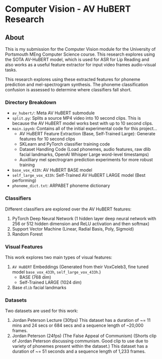 # Computer Vision - AV HuBERT Research

## About

This is my submission for the Computer Vision module for the University
of Portsmouth MEng Computer Science course. This research explores using
the SOTA AV-HuBERT model, which is used for ASR for Lip Reading and also
works as a useful feature extractor for input video frames audio-visual tasks.

This research explores using these extracted features for phoneme prediction
and mel-spectrogram synthesis. The phoneme classification confusion is assessed
to determine where classifiers fall short.

### Directory Breakdown

- `av_hubert/`: Meta AV HuBERT submodule
- `split.py`: Splits a source MP4 video into 10 second clips. This is because
  the AV HuBERT model works best with up to 10 second clips.
- `main.ipynb`: Contains all of the initial experimental code for this project...
  - AV HuBERT Feature Extraction (Base, Self-Trained Large): Generate features
    for 10 second clips
  - SKLearn and PyTorch classifier training code
  - Dataset Handling Code (Load phonemes, audio features, raw dlib facial
    landmarks, OpenAI Whisper Large word-level timestamps)
  - Auxilliary mel spectrogram prediction experiments for more robust training
- `base_vox_433h`: AV HuBERT BASE model
- `self_large_vox_433h`: Self-Trained AV HuBERT LARGE model (Best performing)
- `phoneme_dict.txt`: ARPABET phoneme dictionary

<!-- ### GPT-4 Phoneme "Beam Search"

The work also explores using GPT4 as a form of phoneme beam search. This
work hypothesizes that GPT4's ability to compose phonemes together into
sensible sentences based on GPT4's large training dataset and ability
to contextually understand phonemes and generate plausable sentences
gives it an advantage over existing methods. -->

### Classifiers

Different classifiers are explored over the AV HuBERT features:
1. PyTorch Deep Neural Network (1 hidden layer deep neural network with 256 or 512 hidden dimension
   and ReLU activation and then softmax)
2. Support Vector Machine (Linear, Radial Basis, Poly, Sigmoid)
3. Random Forest

### Visual Features

This work explores two main types of visual features:
1. `AV HuBERT` Embeddings (Generated from their VoxCeleb3, 
   fine tuned model `base_vox_433h`, `self_large_vox_433h`.)
   - BASE  (768 dim)
   - Self-Trained LARGE (1024 dim)
2. Base `dlib` facial landmarks

### Datasets

Two datasets are used for this work:
<!--
1. VoxCeleb (This is a standard dataset used in Lip Reading research as it
   contains many videos with the lips of celebrities speaking clearly visible.
   LRS3 is also considered, but not explored in this work as written consent
   needs to be obtained before using this dataset for research.).
   As the AV HuBERT model used in this work has been fine tuned on this dataset,
   only the test set portion of this dataset is used for evaluation for fairness.
   VoxCeleb2 was considered at first, but the audio visual dataset is restricted
   and requires a password.
-->
1. Jordan Peterson Lecture (30fps)
   This dataset has a duration of ~= 11 mins and 24 secs or 684 secs and a sequence length of
   ~20,000 frames.
2. Jordan Peterson (24fps) (The False Appeal of Communism) (Shorts clip of Jordan Peterson discussing
   communism. Good clip to use due to variety of phonemes present within the
   dataset.)
   This dataset has a duration of ~= 51 seconds and a sequence length of 1,233 frames.
<!--
3. Personal Dataset (This is a personal dataset used for initial experiments
   with a mixture of celebrities speaking, with the videos being chosen for
   the varieties of phonemes expressed during the videos.)
-->